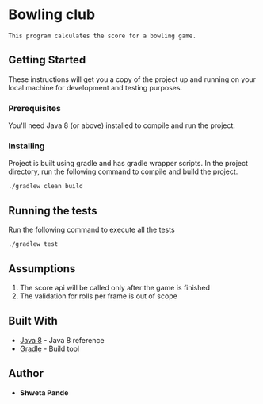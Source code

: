 # Bowling club  

    This program calculates the score for a bowling game.

## Getting Started

These instructions will get you a copy of the project up and running on your local machine for development and testing purposes.

### Prerequisites

You'll need Java 8 (or above) installed to compile and run the project.

### Installing

Project is built using gradle and has gradle wrapper scripts.
In the project directory, run the following command to compile and build the project.

```
./gradlew clean build
```

## Running the tests

Run the following command to execute all the tests
```
./gradlew test
```

## Assumptions

1. The score api will be called only after the game is finished
2. The validation for rolls per frame is out of scope

## Built With

* [Java 8](https://docs.oracle.com/javase/8/docs/api/) - Java 8 reference
* [Gradle](https://gradle.org/) - Build tool

## Author

* **Shweta Pande**
